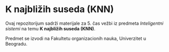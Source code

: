 # K najbližih suseda (KNN)

Ovaj repozitorijum sadrži materijale za 5. čas vežbi iz predmeta *Inteligentni sistemi* na temu **K najbližih suseda (KNN)**.

Predmet se izvodi na Fakultetu organizacionih nauka, Univerzitet u Beogradu.